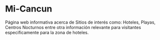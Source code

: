 # Mi-Cancun
Página web informativa acerca de Sitios de interés como:
Hoteles, Playas, Centros Nocturnos entre otra información relevante para visitantes especificamente para la zona de hoteles.
